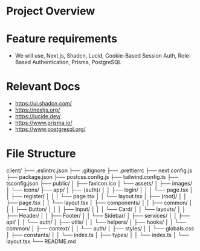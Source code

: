 # Project Overview

# Feature requirements

- We will use, Next.js, Shadcn, Lucid, Cookie-Based Session Auth, Role-Based Authentication, Prisma, PostgreSQL

# Relevant Docs

- https://ui.shadcn.com/
- https://nextjs.org/
- https://lucide.dev/
- https://www.prisma.io/
- https://www.postgresql.org/

# File Structure

client/
├── .eslintrc.json
├── .gitignore
├── .prettierrc
├── next.config.js
├── package.json
├── postcss.config.js
├── tailwind.config.ts
├── tsconfig.json
├── public/
│ ├── favicon.ico
│ └── assets/
│ ├── images/
│ └── icons/
├── app/
│ ├── (auth)/
│ │ ├── login/
│ │ │ └── page.tsx
│ │ ├── register/
│ │ │ └── page.tsx
│ │ └── layout.tsx
│ ├── (root)/
│ │ ├── page.tsx
│ │ └── layout.tsx
│ ├── components/
│ │ ├── common/
│ │ │ ├── Button/
│ │ │ ├── Input/
│ │ │ └── Card/
│ │ └── layouts/
│ │ ├── Header/
│ │ ├── Footer/
│ │ └── Sidebar/
│ ├── services/
│ │ ├── api/
│ │ └── auth/
│ ├── utils/
│ │ └── helpers/
│ ├── hooks/
│ │ └── common/
│ ├── context/
│ │ └── auth/
│ ├── styles/
│ │ └── globals.css
│ ├── constants/
│ │ └── index.ts
│ ├── types/
│ │ └── index.ts
│ └── layout.tsx
└── README.md
